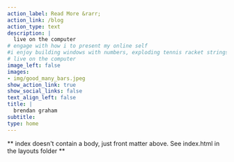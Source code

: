 ```yaml
---
action_label: Read More &rarr;
action_link: /blog
action_type: text
description: |
  live on the computer
# engage with how i to present my online self
#i enjoy building windows with numbers, exploding tennis racket strings and pedaling uphill
# live on the computer
image_left: false
images:
- img/good_many_bars.jpeg
show_action_link: true
show_social_links: false
text_align_left: false
title: |
  brendan graham
subtitle:
type: home
---
```

** index doesn't contain a body, just front matter above.
See index.html in the layouts folder **
